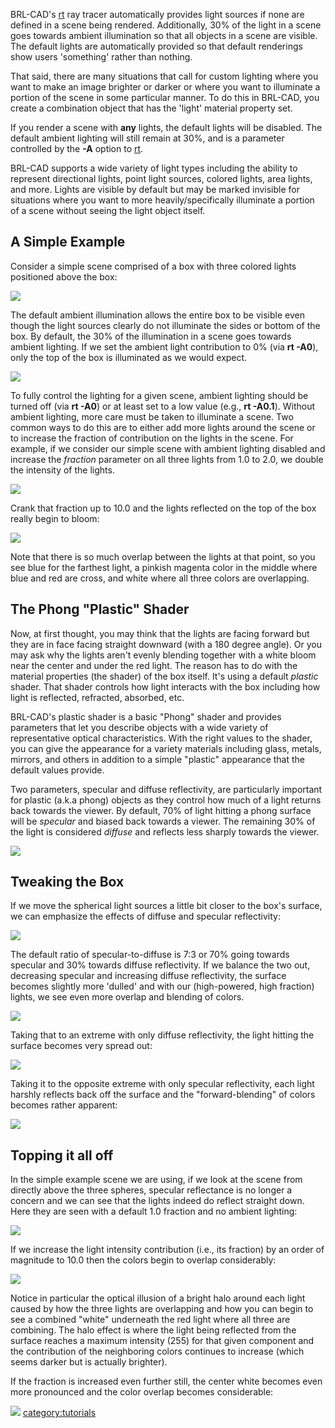 BRL-CAD's [rt](Rt.md) ray tracer automatically provides light
sources if none are defined in a scene being rendered. Additionally, 30%
of the light in a scene goes towards ambient illumination so that all
objects in a scene are visible. The default lights are automatically
provided so that default renderings show users 'something' rather than
nothing.

That said, there are many situations that call for custom lighting where
you want to make an image brighter or darker or where you want to
illuminate a portion of the scene in some particular manner. To do this
in BRL-CAD, you create a combination object that has the 'light'
material property set.

If you render a scene with **any** lights, the default lights will be
disabled. The default ambient lighting will still remain at 30%, and is
a parameter controlled by the **-A** option to [rt](Rt.md).

BRL-CAD supports a wide variety of light types including the ability to
represent directional lights, point light sources, colored lights, area
lights, and more. Lights are visible by default but may be marked
invisible for situations where you want to more heavily/specifically
illuminate a portion of a scene without seeing the light object itself.

## A Simple Example

Consider a simple scene comprised of a box with three colored lights
positioned above the box:

![](img/Light1.png)

The default ambient illumination allows the entire box to be visible
even though the light sources clearly do not illuminate the sides or
bottom of the box. By default, the 30% of the illumination in a scene
goes towards ambient lighting. If we set the ambient light contribution
to 0% (via **rt -A0**), only the top of the box is illuminated as we
would expect.

![](img/Light2.png)

To fully control the lighting for a given scene, ambient lighting should
be turned off (via **rt -A0**) or at least set to a low value (e.g.,
**rt -A0.1**). Without ambient lighting, more care must be taken to
illuminate a scene. Two common ways to do this are to either add more
lights around the scene or to increase the fraction of contribution on
the lights in the scene. For example, if we consider our simple scene
with ambient lighting disabled and increase the *fraction* parameter on
all three lights from 1.0 to 2.0, we double the intensity of the lights.

![](img/Light3.png)

Crank that fraction up to 10.0 and the lights reflected on the top of
the box really begin to bloom:

![](img/Light4.png)

Note that there is so much overlap between the lights at that point, so
you see blue for the farthest light, a pinkish magenta color in the
middle where blue and red are cross, and white where all three colors
are overlapping.

## The Phong "Plastic" Shader

Now, at first thought, you may think that the lights are facing forward
but they are in face facing straight downward (with a 180 degree angle).
Or you may ask why the lights aren't evenly blending together with a
white bloom near the center and under the red light. The reason has to
do with the material properties (the shader) of the box itself. It's
using a default *plastic* shader. That shader controls how light
interacts with the box including how light is reflected, refracted,
absorbed, etc.

BRL-CAD's plastic shader is a basic "Phong" shader and provides
parameters that let you describe objects with a wide variety of
representative optical characteristics. With the right values to the
shader, you can give the appearance for a variety materials including
glass, metals, mirrors, and others in addition to a simple "plastic"
appearance that the default values provide.

Two parameters, specular and diffuse reflectivity, are particularly
important for plastic (a.k.a phong) objects as they control how much of
a light returns back towards the viewer. By default, 70% of light
hitting a phong surface will be *specular* and biased back towards a
viewer. The remaining 30% of the light is considered *diffuse* and
reflects less sharply towards the viewer.

![](img/Phong.png)

## Tweaking the Box

If we move the spherical light sources a little bit closer to the box's
surface, we can emphasize the effects of diffuse and specular
reflectivity:

![](img/Light5.png)

The default ratio of specular-to-diffuse is 7:3 or 70% going towards
specular and 30% towards diffuse reflectivity. If we balance the two
out, decreasing specular and increasing diffuse reflectivity, the
surface becomes slightly more 'dulled' and with our (high-powered, high
fraction) lights, we see even more overlap and blending of colors.

![](img/Light6.png)

Taking that to an extreme with only diffuse reflectivity, the light
hitting the surface becomes very spread out:

![](img/Light7.png)

Taking it to the opposite extreme with only specular reflectivity, each
light harshly reflects back off the surface and the "forward-blending"
of colors becomes rather apparent:

![](img/Light8.png)

## Topping it all off

In the simple example scene we are using, if we look at the scene from
directly above the three spheres, specular reflectance is no longer a
concern and we can see that the lights indeed do reflect straight down.
Here they are seen with a default 1.0 fraction and no ambient lighting:

![](img/Light_brg.png)

If we increase the light intensity contribution (i.e., its fraction) by
an order of magnitude to 10.0 then the colors begin to overlap
considerably:

![](img/Light_brg10.png)

Notice in particular the optical illusion of a bright halo around each
light caused by how the three lights are overlapping and how you can
begin to see a combined "white" underneath the red light where all three
are combining. The halo effect is where the light being reflected from
the surface reaches a maximum intensity (255) for that given component
and the contribution of the neighboring colors continues to increase
(which seems darker but is actually brighter).

If the fraction is increased even further still, the center white
becomes even more pronounced and the color overlap becomes considerable:

![](img/Light_brg20.png)
[category:tutorials](category:tutorials.md)
